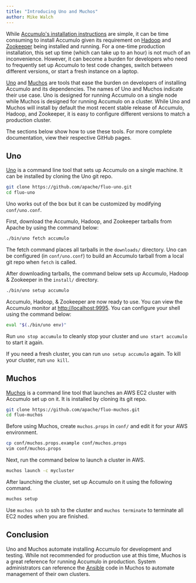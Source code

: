 ```yaml
---
title: "Introducing Uno and Muchos"
author: Mike Walch
---
```


While [Accumulo's installation instructions][install] are simple, it can be time consuming to install Accumulo
given its requirement on [Hadoop] and [Zookeeper] being installed and running. For a one-time production
installation, this set up time (which can take up to an hour) is not much of an inconvenience. However, it can become a burden
for developers who need to frequently set up Accumulo to test code changes, switch between different
versions, or start a fresh instance on a laptop.

[Uno] and [Muchos] are tools that ease the burden on developers of installing Accumulo and its dependencies.
The names of Uno and Muchos indicate their use case. Uno is designed for running Accumulo on a single node
while Muchos is designed for running Accumulo on a cluster. While Uno and Muchos will install by default the most
recent stable release of Accumulo, Hadoop, and Zookeeper, it is easy to configure different versions to
match a production cluster.

The sections below show how to use these tools. For more complete documentation, view their respective GitHub
pages.

## Uno

[Uno] is a command line tool that sets up Accumulo on a single machine. It can be installed by cloning the
Uno git repo.

```bash
git clone https://github.com/apache/fluo-uno.git
cd fluo-uno
```

Uno works out of the box but it can be customized by modifying `conf/uno.conf`.

First, download the Accumulo, Hadoop, and Zookeeper tarballs from Apache by using the command below:

```bash
./bin/uno fetch accumulo
```

The fetch command places all tarballs in the `downloads/` directory. Uno can be configured (in `conf/uno.conf`)
to build an Accumulo tarball from a local git repo when `fetch` is called.

After downloading tarballs, the command below sets up Accumulo, Hadoop & Zookeeper in the `install/` directory.

```bash
./bin/uno setup accumulo
```

Accumulo, Hadoop, & Zookeeper are now ready to use. You can view the Accumulo monitor at
[http://localhost:9995](http://localhost:9995). You can configure your shell using the command below:

```bash
eval "$(./bin/uno env)"
```

Run `uno stop accumulo` to cleanly stop your cluster and `uno start accumulo` to start it again.

If you need a fresh cluster, you can run `uno setup accumulo` again. To kill your cluster, run `uno kill`.

## Muchos

[Muchos] is a command line tool that launches an AWS EC2 cluster with Accumulo set up on it. It is installed by
cloning its git repo.

```bash
git clone https://github.com/apache/fluo-muchos.git
cd fluo-muchos
```

Before using Muchos, create `muchos.props` in `conf/` and edit it for your AWS environment.

```bash
cp conf/muchos.props.example conf/muchos.props
vim conf/muchos.props
```

Next, run the command below to launch a cluster in AWS.

```bash
muchos launch -c mycluster
```

After launching the cluster, set up Accumulo on it using the following command.

```bash
muchos setup
```

Use `muchos ssh` to ssh to the cluster and `muchos terminate` to terminate all EC2 nodes when you are finished.

## Conclusion

Uno and Muchos automate installing Accumulo for development and testing. While not recommended for production
use at this time, Muchos is a great reference for running Accumulo in production. System administrators can
reference the [Ansible] code in Muchos to automate management of their own clusters.

[install]: https://github.com/apache/accumulo/blob/master/INSTALL.md
[Hadoop]: https://hadoop.apache.org/
[Zookeeper]: https://zookeeper.apache.org/
[Uno]: https://github.com/apache/fluo-uno
[Muchos]: https://github.com/apache/fluo-muchos
[Ansible]: https://www.ansible.com/

